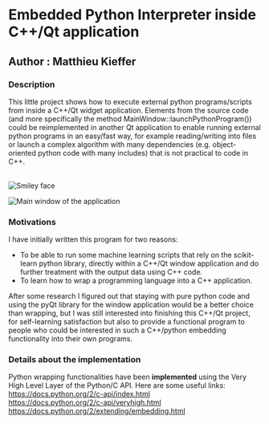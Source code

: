 # Embedded Python Interpreter inside C++/Qt application
## Author : Matthieu Kieffer

### Description
This little project shows how to execute external python programs/scripts from inside a C++/Qt widget application. 
Elements from the source code (and more specifically the method MainWindow::launchPythonProgram()) could be reimplemented in another Qt application to enable running external python programs in an easy/fast way, for example reading/writing into files or launch a complex algorithm with many dependencies (e.g. object-oriented python code with many includes) that is not practical to code in C++.<br/><br/>
<p><img src="https://user-images.githubusercontent.com/25090342/29821873-b9be613c-8cc9-11e7-91f8-e8f8e50e5acd.png" alt="Smiley face" align="middle"></p>


![Main window of the application](https://user-images.githubusercontent.com/25090342/29821873-b9be613c-8cc9-11e7-91f8-e8f8e50e5acd.png "Main window of the application")


### Motivations
I have initially written this program for two reasons:
- To be able to run some machine learning scripts that rely on the scikit-learn python library, directly within a C++/Qt window application and do further treatment with the output data using C++ code.
- To learn how to wrap a programming language into a C++ application.

After some research I figured out that staying with pure python code and using the pyQt library for the window application would be a better choice than wrapping, but I was still interested into finishing this C++/Qt project, for self-learning satisfaction but also to provide a functional program to people who could be interested in such a C++/python embedding functionality into their own programs.

### Details about the implementation
Python wrapping functionalities have been <strong>implemented</strong> using the Very High Level Layer of the Python/C API. Here are some useful links:<br/>
https://docs.python.org/2/c-api/index.html<br/>
https://docs.python.org/2/c-api/veryhigh.html<br/>
https://docs.python.org/2/extending/embedding.html

